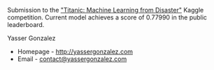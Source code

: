 Submission to the
["Titanic: Machine Learning from Disaster"](https://www.kaggle.com/c/titanic)
Kaggle competition. Current model achieves a score of 0.77990 in the
public leaderboard.

Yasser Gonzalez
* Homepage - http://yassergonzalez.com
* Email - contact@yassergonzalez.com
